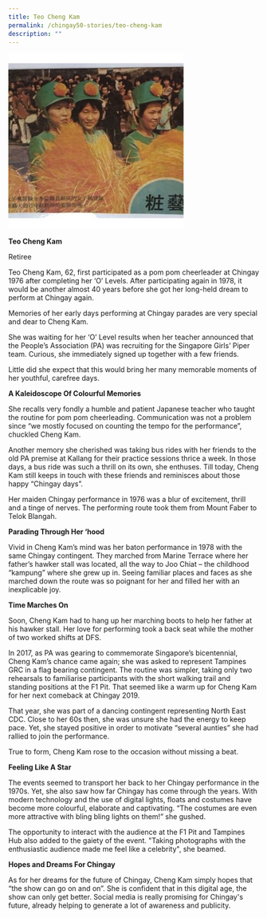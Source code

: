 ```yaml
---
title: Teo Cheng Kam
permalink: /chingay50-stories/teo-cheng-kam
description: ""
---
```

![](/images/Chingay50%20Stories/teo-cheng-kam-50storiesimage.jpg)

**Teo Cheng Kam**

Retiree

Teo Cheng Kam, 62, first participated as a pom pom cheerleader at Chingay 1976 after completing her ‘O’ Levels. After participating again in 1978, it would be another almost 40 years before she got her long-held dream to perform at Chingay again.

Memories of her early days performing at Chingay parades are very special and dear to Cheng Kam.

She was waiting for her ‘O’ Level results when her teacher announced that the People’s Association (PA) was recruiting for the Singapore Girls’ Piper team. Curious, she immediately signed up together with a few friends.

Little did she expect that this would bring her many memorable moments of her youthful, carefree days.

**A Kaleidoscope Of Colourful Memories**

She recalls very fondly a humble and patient Japanese teacher who taught the routine for pom pom cheerleading. Communication was not a problem since “we mostly focused on counting the tempo for the performance”, chuckled Cheng Kam.

Another memory she cherished was taking bus rides with her friends to the old PA premise at Kallang for their practice sessions thrice a week.  In those days, a bus ride was such a thrill on its own, she enthuses. Till today, Cheng Kam still keeps in touch with these friends and reminisces about those happy “Chingay days”.

Her maiden Chingay performance in 1976 was a blur of excitement, thrill and a tinge of nerves. The performing route took them from Mount Faber to Telok Blangah.

**Parading Through Her ‘hood**

Vivid in Cheng Kam’s mind was her baton performance in 1978 with the same Chingay contingent. They marched from Marine Terrace where her father’s hawker stall was located, all the way to Joo Chiat – the childhood “kampung” where she grew up in. Seeing familiar places and faces as she marched down the route was so poignant for her and filled her with an inexplicable joy.  

**Time Marches On**

Soon, Cheng Kam had to hang up her marching boots to help her father at his hawker stall. Her love for performing took a back seat while the mother of two worked shifts at DFS.

In 2017, as PA was gearing to commemorate Singapore’s bicentennial, Cheng Kam’s chance came again; she was asked to represent Tampines GRC in a flag bearing contingent.  The routine was simpler, taking only two rehearsals to familiarise participants with the short walking trail and standing positions at the F1 Pit. That seemed like a warm up for Cheng Kam for her next comeback at Chingay 2019.

That year, she was part of a dancing contingent representing North East CDC. Close to her 60s then, she was unsure she had the energy to keep pace. Yet, she stayed positive in order to motivate “several aunties” she had rallied to join the performance.

True to form, Cheng Kam rose to the occasion without missing a beat.

**Feeling Like A Star**

The events seemed to transport her back to her Chingay performance in the 1970s. Yet, she also saw how far Chingay has come through the years.  With modern technology and the use of digital lights, floats and costumes have become more colourful, elaborate and captivating. “The costumes are even more attractive with bling bling lights on them!” she gushed.  

The opportunity to interact with the audience at the F1 Pit and Tampines Hub also added to the gaiety of the event. "Taking photographs with the enthusiastic audience made me feel like a celebrity", she beamed.

**Hopes and Dreams For Chingay**

As for her dreams for the future of Chingay, Cheng Kam simply hopes that “the show can go on and on”. She is confident that in this digital age, the show can only get better. Social media is really promising for Chingay's future, already helping to generate a lot of awareness and publicity.
